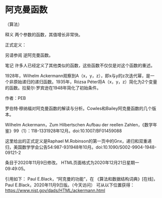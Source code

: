 # 阿克曼函数


（算法）



释义
两个参数的函数，其值增长非常快。



正式定义：




另请参阅
逆阿克曼函数。



笔记
许多人已经定义了其他类似的函数，这些函数不仅仅是对这个函数的重述。

1928年，Wilhelm Ackermann观察到A（x，y，z），即x与y的z次迭代幂，是一个非原始递归的递归函数。1935年，Rózsa Péter将A（x，y，z）简化为2个变量的函数。拉斐尔·罗宾逊在1948年简化了初始条件。


作者：PEB


罗伯特·穆纳福对阿克曼函数的解读与分析。Cowles和Bailey阿克曼函数的几个版本。



Wilhelm Ackermann，Zum Hilbertschen Aufbau der reellen Zahlen，《数学年鉴》99（1）：118-1331928年12月。doi:10.1007/BF01459088

这里给出的正式定义是Raphael M.Robinson的第一页中的Gnx，递归和双重递归，美国数学学会公告54:987-931948年10月。doi:10.1090/S002-9904-1948-09121-2








条目于2020年11月9日修改。
HTML页面格式为2020年12月21日星期一09:49:05。



引用如下：
Paul E.Black，“阿克曼的功能”，在
《算法和数据结构词典》[在线]，Paul E.Black，2020年11月9日版。（今天访问）
可从以下位置获得：https://www.nist.gov/dads/HTML/ackermann.html